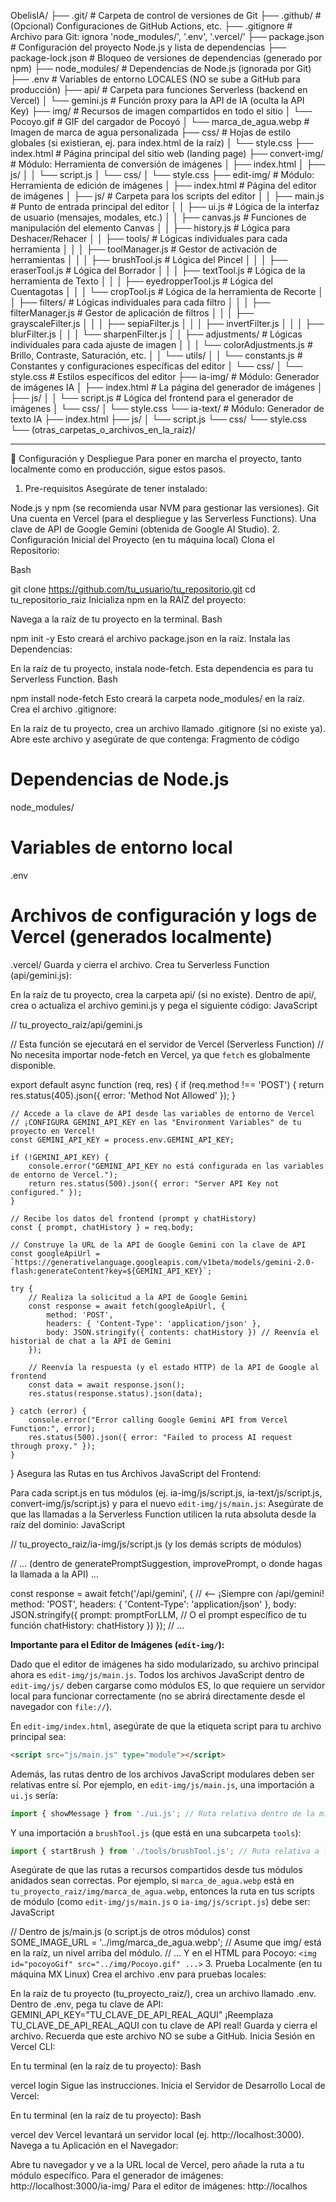 ObelisIA/
├── .git/                     # Carpeta de control de versiones de Git
├── .github/                  # (Opcional) Configuraciones de GitHub Actions, etc.
├── .gitignore                # Archivo para Git: ignora 'node_modules/', '.env', '.vercel/'
├── package.json              # Configuración del proyecto Node.js y lista de dependencias
├── package-lock.json         # Bloqueo de versiones de dependencias (generado por npm)
├── node_modules/             # Dependencias de Node.js (ignorada por Git)
├── .env                      # Variables de entorno LOCALES (NO se sube a GitHub para producción)
├── api/                      # Carpeta para funciones Serverless (backend en Vercel)
│   └── gemini.js     # Función proxy para la API de IA (oculta la API Key)
├── img/                      # Recursos de imagen compartidos en todo el sitio
│   └── Pocoyo.gif            # GIF del cargador de Pocoyó
│   └── marca_de_agua.webp    # Imagen de marca de agua personalizada
├── css/                      # Hojas de estilo globales (si existieran, ej. para index.html de la raíz)
│   └── style.css
├── index.html                # Página principal del sitio web (landing page)
├── convert-img/              # Módulo: Herramienta de conversión de imágenes
│   ├── index.html
│   ├── js/
│   │   └── script.js
│   └── css/
│       └── style.css
├── edit-img/                 # Módulo: Herramienta de edición de imágenes
│   ├── index.html            # Página del editor de imágenes
│   ├── js/                   # Carpeta para los scripts del editor
│   │   ├── main.js             # Punto de entrada principal del editor
│   │   ├── ui.js               # Lógica de la interfaz de usuario (mensajes, modales, etc.)
│   │   ├── canvas.js           # Funciones de manipulación del elemento Canvas
│   │   ├── history.js          # Lógica para Deshacer/Rehacer
│   │   ├── tools/              # Lógicas individuales para cada herramienta
│   │   │   ├── toolManager.js  # Gestor de activación de herramientas
│   │   │   ├── brushTool.js    # Lógica del Pincel
│   │   │   ├── eraserTool.js   # Lógica del Borrador
│   │   │   ├── textTool.js     # Lógica de la herramienta de Texto
│   │   │   ├── eyedropperTool.js # Lógica del Cuentagotas
│   │   │   └── cropTool.js     # Lógica de la herramienta de Recorte
│   │   ├── filters/            # Lógicas individuales para cada filtro
│   │   │   ├── filterManager.js # Gestor de aplicación de filtros
│   │   │   ├── grayscaleFilter.js
│   │   │   ├── sepiaFilter.js
│   │   │   ├── invertFilter.js
│   │   │   ├── blurFilter.js
│   │   │   └── sharpenFilter.js
│   │   ├── adjustments/        # Lógicas individuales para cada ajuste de imagen
│   │   │   └── colorAdjustments.js # Brillo, Contraste, Saturación, etc.
│   │   └── utils/
│   │       └── constants.js    # Constantes y configuraciones específicas del editor
│   └── css/
│       └── style.css           # Estilos específicos del editor
├── ia-img/                   # Módulo: Generador de imágenes IA
│   ├── index.html            # La página del generador de imágenes
│   ├── js/
│   │   └── script.js         # Lógica del frontend para el generador de imágenes
│   └── css/
│       └── style.css
└── ia-text/                  # Módulo: Generador de texto IA
    ├── index.html
    ├── js/
    │   └── script.js
    └── css/
        └── style.css
└── (otras_carpetas_o_archivos_en_la_raiz)/


-----------------------------------------------------------------------------------------------


🚀 Configuración y Despliegue
Para poner en marcha el proyecto, tanto localmente como en producción, sigue estos pasos.

1. Pre-requisitos
Asegúrate de tener instalado:

Node.js y npm (se recomienda usar NVM para gestionar las versiones).
Git
Una cuenta en Vercel (para el despliegue y las Serverless Functions).
Una clave de API de Google Gemini (obtenida de Google AI Studio).
2. Configuración Inicial del Proyecto (en tu máquina local)
Clona el Repositorio:

Bash

git clone https://github.com/tu_usuario/tu_repositorio.git
cd tu_repositorio_raiz
Inicializa npm en la RAÍZ del proyecto:

Navega a la raíz de tu proyecto en la terminal.
Bash

  npm init -y
Esto creará el archivo package.json en la raíz.
Instala las Dependencias:

En la raíz de tu proyecto, instala node-fetch. Esta dependencia es para tu Serverless Function.
Bash

  npm install node-fetch
Esto creará la carpeta node_modules/ en la raíz.
Crea el archivo .gitignore:

En la raíz de tu proyecto, crea un archivo llamado .gitignore (si no existe ya).
Abre este archivo y asegúrate de que contenga:
Fragmento de código

# Dependencias de Node.js
node_modules/

# Variables de entorno local
.env

# Archivos de configuración y logs de Vercel (generados localmente)
.vercel/
Guarda y cierra el archivo.
Crea tu Serverless Function (api/gemini.js):

En la raíz de tu proyecto, crea la carpeta api/ (si no existe).
Dentro de api/, crea o actualiza el archivo gemini.js y pega el siguiente código:
JavaScript

// tu_proyecto_raiz/api/gemini.js

// Esta función se ejecutará en el servidor de Vercel (Serverless Function)
// No necesita importar node-fetch en Vercel, ya que `fetch` es globalmente disponible.

export default async function (req, res) {
    if (req.method !== 'POST') {
        return res.status(405).json({ error: 'Method Not Allowed' });
    }

    // Accede a la clave de API desde las variables de entorno de Vercel
    // ¡CONFIGURA GEMINI_API_KEY en las "Environment Variables" de tu proyecto en Vercel!
    const GEMINI_API_KEY = process.env.GEMINI_API_KEY; 

    if (!GEMINI_API_KEY) {
        console.error("GEMINI_API_KEY no está configurada en las variables de entorno de Vercel.");
        return res.status(500).json({ error: "Server API Key not configured." });
    }

    // Recibe los datos del frontend (prompt y chatHistory)
    const { prompt, chatHistory } = req.body; 

    // Construye la URL de la API de Google Gemini con la clave de API
    const googleApiUrl = `https://generativelanguage.googleapis.com/v1beta/models/gemini-2.0-flash:generateContent?key=${GEMINI_API_KEY}`;

    try {
        // Realiza la solicitud a la API de Google Gemini
        const response = await fetch(googleApiUrl, {
            method: 'POST',
            headers: { 'Content-Type': 'application/json' },
            body: JSON.stringify({ contents: chatHistory }) // Reenvía el historial de chat a la API de Gemini
        });

        // Reenvía la respuesta (y el estado HTTP) de la API de Google al frontend
        const data = await response.json();
        res.status(response.status).json(data);

    } catch (error) {
        console.error("Error calling Google Gemini API from Vercel Function:", error);
        res.status(500).json({ error: "Failed to process AI request through proxy." });
    }
}
Asegura las Rutas en tus Archivos JavaScript del Frontend:

Para cada script.js en tus módulos (ej. ia-img/js/script.js, ia-text/js/script.js, convert-img/js/script.js) y para el nuevo `edit-img/js/main.js`:
Asegúrate de que las llamadas a la Serverless Function utilicen la ruta absoluta desde la raíz del dominio:
JavaScript

// tu_proyecto_raiz/ia-img/js/script.js (y los demás scripts de módulos)

// ... (dentro de generatePromptSuggestion, improvePrompt, o donde hagas la llamada a la API) ...

const response = await fetch('/api/gemini', { // <-- ¡Siempre con /api/gemini!
    method: 'POST',
    headers: { 'Content-Type': 'application/json' },
    body: JSON.stringify({ 
        prompt: promptForLLM, // O el prompt específico de tu función
        chatHistory: chatHistory 
    }) 
});
// ...

**Importante para el Editor de Imágenes (`edit-img/`):**

Dado que el editor de imágenes ha sido modularizado, su archivo principal ahora es `edit-img/js/main.js`. Todos los archivos JavaScript dentro de `edit-img/js/` deben cargarse como módulos ES, lo que requiere un servidor local para funcionar correctamente (no se abrirá directamente desde el navegador con `file://`).

En `edit-img/index.html`, asegúrate de que la etiqueta script para tu archivo principal sea:
```html
<script src="js/main.js" type="module"></script>
```
Además, las rutas dentro de los archivos JavaScript modulares deben ser relativas entre sí. Por ejemplo, en `edit-img/js/main.js`, una importación a `ui.js` sería:
```javascript
import { showMessage } from './ui.js'; // Ruta relativa dentro de la misma carpeta
```
Y una importación a `brushTool.js` (que está en una subcarpeta `tools`):
```javascript
import { startBrush } from './tools/brushTool.js'; // Ruta relativa a la subcarpeta
```

Asegúrate de que las rutas a recursos compartidos desde tus módulos anidados sean correctas.
Por ejemplo, si `marca_de_agua.webp` está en `tu_proyecto_raiz/img/marca_de_agua.webp`, entonces la ruta en tus scripts de módulo (como `edit-img/js/main.js` o `ia-img/js/script.js`) debe ser:
JavaScript

// Dentro de js/main.js (o script.js de otros módulos)
const SOME_IMAGE_URL = '../img/marca_de_agua.webp'; // Asume que img/ está en la raíz, un nivel arriba del módulo.
// ...
Y en el HTML para Pocoyo: `<img id="pocoyoGif" src="../img/Pocoyo.gif" ...>`
3. Prueba Localmente (en tu máquina MX Linux)
Crea el archivo .env para pruebas locales:

En la raíz de tu proyecto (tu_proyecto_raiz/), crea un archivo llamado .env.
Dentro de .env, pega tu clave de API:
GEMINI_API_KEY="TU_CLAVE_DE_API_REAL_AQUI"
¡Reemplaza TU_CLAVE_DE_API_REAL_AQUI con tu clave de API real!
Guarda y cierra el archivo. Recuerda que este archivo NO se sube a GitHub.
Inicia Sesión en Vercel CLI:

En tu terminal (en la raíz de tu proyecto):
Bash

vercel login
Sigue las instrucciones.
Inicia el Servidor de Desarrollo Local de Vercel:

En tu terminal (en la raíz de tu proyecto):
Bash

vercel dev
Vercel levantará un servidor local (ej. http://localhost:3000).
Navega a tu Aplicación en el Navegador:

Abre tu navegador y ve a la URL local de Vercel, pero añade la ruta a tu módulo específico.
Para el generador de imágenes: http://localhost:3000/ia-img/
Para el editor de imágenes: http://localhos
